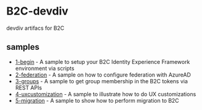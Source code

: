 # B2C-devdiv
devdiv artifacs for B2C

## samples

- [1-begin](./1-begin) - A sample to setup your B2C Identity Experience Framework environment via scripts
- [2-federation](./2-federation) - A sample on how to configure federation with AzureAD
- [3-groups](./3-groups) - A sample to get group membership in the B2C tokens via REST APIs
- [4-uxcustomization](./4-uxcustomization) - A sample to illustrate how to do UX customizations
- [5-migration](https://github.com/azure-ad-b2c/samples/tree/master/policies/signin-migration) - A sample to show how to perform migration to B2C